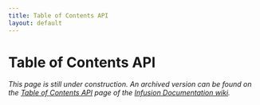```yaml
---
title: Table of Contents API
layout: default
---
```


# Table of Contents API #

_This page is still under construction. An archived version can be found on the [Table of Contents API](http://wiki.fluidproject.org/display/docs/Table+of+Contents+API) page of the [Infusion Documentation wiki](http://wiki.fluidproject.org/display/docs/Infusion+Documentation)._ 
